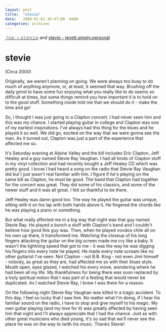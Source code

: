 ```yaml
---
layout: post
title:  "stevie"
date:   2000-01-01 16:47:00 -0400
categories: archives
---
```

[𝚓𝚘𝚎. – 𝚜𝚝𝚎𝚟𝚒𝚎](https://joe.jenett.org/stevie/) and [stevie - jenett.simply.personal](https://bulltown.com/core/?seek=stevie)

# stevie

(Circa 2000)

Originally, we weren't planning on going. We were always too busy to do much of anything anymore, or, at least, it seemed that way. Brushing off the daily grind to have some fun enjoying what you really like to do seems so difficult at times, but some things remind you how important it is to hold on to the good stuff. Something inside told me that we should do it - make the time and go!

So, I thought I was just going to a Clapton concert. I had never seen him and this was my chance. I started playing guitar in college and Clapton was one of my earliest inspirations. I've always had this thing for the blues and he played it so well. We did go, excited on the way that we were gonna see the man. As it turned out, Clapton was just a part of the experience that affected me so.

It's Saturday evening at Alpine Valley and the bill includes Eric Clapton, Jeff Healey and a guy named Stevie Ray Vaughan. I had all kinds of Clapton stuff in my vinyl collection and had recently bought a Jeff Healey CD which was pretty good. I know I had heard a song on the radio that Stevie Ray Vaughan did but I just wasn't real familiar with him. I figure if he's playing on the same bill as Clapton, he must be good. The band that Clapton had together for the concert was great. They did some of his classics, and some of the newer stuff and it was all great. I felt so thankful to be there.

Jeff Healey was damn good too. The way he played the guitar was unique, sitting with it on his lap with both hands above it. He fingered the chords like he was playing a piano or something.

But what really affected me in a big way that night was that guy named Stevie Ray. He played a bunch a stuff with Clapton's band and I couldn't believe how good this guy was. Then, when he played voodoo chile all on his own up there, it transformed me. Watching the closeup of his long fingers attacking the guitar on the big screen made me cry like a baby. It wasn't the lightning speed that got to me - it was the way he was digging his fingers into every note he played. He made every note scream like no other guitarist I've seen. Not Clapton - not B.B. King - not even Jimi himself - nobody, as great as they are, had affected me so with their blues style. Mouth open, eyes glazed, I watched his every move, wondering where he had been all my life. My thankfulness for being there was soon replaced by a truly spiritual notion that I was part of a feeling that would never be duplicated. As I watched Stevie Ray, I knew I was there for a reason.

On the following night Stevie Ray Vaughan was killed in a tragic accident. To this day, I feel so lucky that I saw him. No matter what I'm doing, if I hear his familiar sound on the radio, I have to stop and give myself to his magic. My own guitar playing (and my love for it) was greatly affected by having seen him that night and I'll always appreciate that I had the chance. Just as with other great musicians who died young, it's so sad that we'll never see the place he was on the way to iwith his music. Thanks Stevie!


